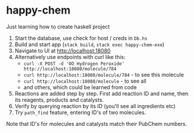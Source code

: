 # happy-chem

Just learning how to create haskell project

1. Start the database, use check for host / creds in `Db.hs`
2. Build and start app (`stack build`, `stack exec happy-chem-exe`)
3. Navigate to UI at [http://localhost:18080](http://localhost:18080)
4. Alternatively use endpoints with curl like this:
    - `curl -X POST -d 'OO Hydrogen Peroxide' http://localhost:18080/molecule/784`
    - `curl http://localhost:18080/molecule/784` - to see this molecule
    - `curl http://localhost:18080/molecule` - to see all
    - and others, which could be learned from code
5. Reactions are added step by step. First add reaction ID and name, then
    its reagents, products and catalysts.
6. Verify by querying reaction by its ID (you'll see all ingredients etc)
7. Try `path_find` feature, entering ID's of two molecules.

Note that ID's for molecules and catalysts match their PubChem numbers.
